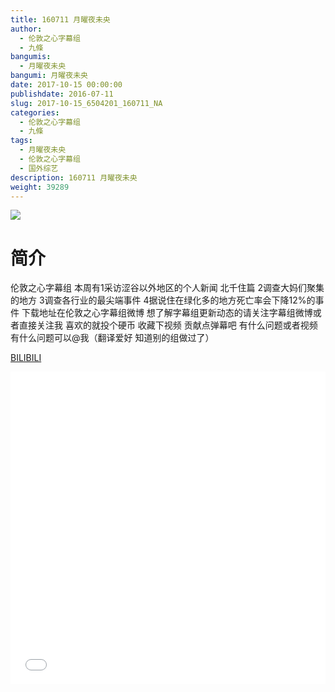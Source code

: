 ```yaml
---
title: 160711 月曜夜未央
author: 
  - 伦敦之心字幕组
  - 九條
bangumis: 
  - 月曜夜未央
bangumi: 月曜夜未央
date: 2017-10-15 00:00:00
publishdate: 2016-07-11
slug: 2017-10-15_6504201_160711_NA
categories: 
  - 伦敦之心字幕组
  - 九條
tags: 
  - 月曜夜未央
  - 伦敦之心字幕组
  - 国外综艺
description: 160711 月曜夜未央
weight: 39289
---
```


![](https://i.imgur.com/DGxEeVz.jpg)

# 简介  
伦敦之心字幕组 本周有1采访涩谷以外地区的个人新闻 北千住篇 2调查大妈们聚集的地方 3调查各行业的最尖端事件 4据说住在绿化多的地方死亡率会下降12%的事件 下载地址在伦敦之心字幕组微博 想了解字幕组更新动态的请关注字幕组微博或者直接关注我 喜欢的就投个硬币 收藏下视频 贡献点弹幕吧 有什么问题或者视频有什么问题可以@我（翻译爱好 知道别的组做过了）

  [BILIBILI](https://www.bilibili.com/video/av6504201/)


  <iframe src="//www.bilibili.com/html/html5player.html?cid=10579576&aid=6504201" width="100%" height="500" frameborder="0" allowfullscreen="allowfullscreen"></iframe>
